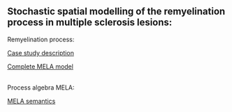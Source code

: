 
## Stochastic spatial modelling of the remyelination process in multiple sclerosis lesions: <br />

Remyelination process:

[Case study description](https://ludovicalv.github.io/Book/Chapter.pdf) <br />

[Complete MELA model](https://ludovicalv.github.io/ModelMS/) <br /> <br />

Process algebra MELA:

[MELA semantics](https://ludovicalv.github.io/MELA/Semantics.pdf) <br />

